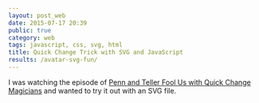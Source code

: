 ```yaml
---
layout: post_web
date: 2015-07-17 20:39
public: true
category: web
tags: javascript, css, svg, html
title: Quick Change Trick with SVG and JavaScript
results: /avatar-svg-fun/
---
```


I was watching the episode of [Penn and Teller Fool Us with Quick Change Magicians](https://www.youtube.com/watch?v=PuydCas1c5c) and wanted to try it out with an SVG file.